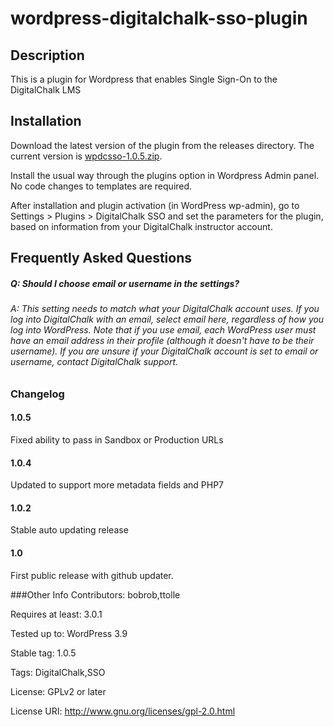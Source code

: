 # wordpress-digitalchalk-sso-plugin

## Description

This is a plugin for Wordpress that enables Single Sign-On to the DigitalChalk LMS

## Installation

Download the latest version of the plugin from the releases directory.  The current version is [wpdcsso-1.0.5.zip](https://github.com/digitalchalk/wordpress-digitalchalk-sso-plugin/raw/master/releases/wpdcsso.1.0.5.zip).

Install the usual way through the plugins option in Wordpress Admin panel.  No code changes to templates are required.

After installation and plugin activation (in WordPress wp-admin), go to Settings > Plugins > DigitalChalk SSO and set the parameters for the plugin, based on information from your DigitalChalk instructor account.

## Frequently Asked Questions
##### Q: Should I choose email or username in the settings?
###### A: This setting needs to match what your DigitalChalk account uses.  If you log into DigitalChalk with an email, select email here, regardless of how you log into WordPress.  Note that if you use email, each WordPress user must have an email address in their profile (although it doesn't have to be their username).  If you are unsure if your DigitalChalk account is set to email or username, contact DigitalChalk support.


### Changelog
#### 1.0.5
Fixed ability to pass in Sandbox or Production URLs

#### 1.0.4
Updated to support more metadata fields and PHP7

#### 1.0.2
Stable auto updating release

#### 1.0
First public release with github updater.

###Other Info
Contributors: bobrob,ttolle

Requires at least: 3.0.1

Tested up to: WordPress 3.9

Stable tag: 1.0.5

Tags: DigitalChalk,SSO

License: GPLv2 or later

License URI: http://www.gnu.org/licenses/gpl-2.0.html
